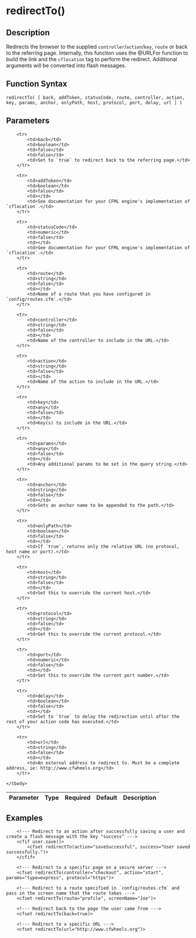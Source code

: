 # redirectTo()

## Description
Redirects the browser to the supplied `controller`/`action`/`key`, `route` or back to the referring page. Internally, this function uses the @URLFor function to build the link and the `cflocation` tag to perform the redirect. Additional arguments will be converted into flash messages.

## Function Syntax
	redirectTo( [ back, addToken, statusCode, route, controller, action, key, params, anchor, onlyPath, host, protocol, port, delay, url ] )


## Parameters
<table>
	<thead>
		<tr>
			<th>Parameter</th>
			<th>Type</th>
			<th>Required</th>
			<th>Default</th>
			<th>Description</th>
		</tr>
	</thead>
	<tbody>
		
		<tr>
			<td>back</td>
			<td>boolean</td>
			<td>false</td>
			<td>false</td>
			<td>Set to `true` to redirect back to the referring page.</td>
		</tr>
		
		<tr>
			<td>addToken</td>
			<td>boolean</td>
			<td>false</td>
			<td></td>
			<td>See documentation for your CFML engine's implementation of `cflocation`.</td>
		</tr>
		
		<tr>
			<td>statusCode</td>
			<td>numeric</td>
			<td>false</td>
			<td></td>
			<td>See documentation for your CFML engine's implementation of `cflocation`.</td>
		</tr>
		
		<tr>
			<td>route</td>
			<td>string</td>
			<td>false</td>
			<td></td>
			<td>Name of a route that you have configured in `config/routes.cfm`.</td>
		</tr>
		
		<tr>
			<td>controller</td>
			<td>string</td>
			<td>false</td>
			<td></td>
			<td>Name of the controller to include in the URL.</td>
		</tr>
		
		<tr>
			<td>action</td>
			<td>string</td>
			<td>false</td>
			<td></td>
			<td>Name of the action to include in the URL.</td>
		</tr>
		
		<tr>
			<td>key</td>
			<td>any</td>
			<td>false</td>
			<td></td>
			<td>Key(s) to include in the URL.</td>
		</tr>
		
		<tr>
			<td>params</td>
			<td>any</td>
			<td>false</td>
			<td></td>
			<td>Any additional params to be set in the query string.</td>
		</tr>
		
		<tr>
			<td>anchor</td>
			<td>string</td>
			<td>false</td>
			<td></td>
			<td>Sets an anchor name to be appended to the path.</td>
		</tr>
		
		<tr>
			<td>onlyPath</td>
			<td>boolean</td>
			<td>false</td>
			<td></td>
			<td>If `true`, returns only the relative URL (no protocol, host name or port).</td>
		</tr>
		
		<tr>
			<td>host</td>
			<td>string</td>
			<td>false</td>
			<td></td>
			<td>Set this to override the current host.</td>
		</tr>
		
		<tr>
			<td>protocol</td>
			<td>string</td>
			<td>false</td>
			<td></td>
			<td>Set this to override the current protocol.</td>
		</tr>
		
		<tr>
			<td>port</td>
			<td>numeric</td>
			<td>false</td>
			<td></td>
			<td>Set this to override the current port number.</td>
		</tr>
		
		<tr>
			<td>delay</td>
			<td>boolean</td>
			<td>false</td>
			<td></td>
			<td>Set to `true` to delay the redirection until after the rest of your action code has executed.</td>
		</tr>
		
		<tr>
			<td>url</td>
			<td>string</td>
			<td>false</td>
			<td></td>
			<td>An external address to redirect to. Must be a complete address, ie: http://www.cfwheels.org</td>
		</tr>
		
	</tbody>
</table>


## Examples
	
		<!--- Redirect to an action after successfully saving a user and create a flash message with the key "success" --->
		<cfif user.save()>
		    <cfset redirectTo(action="saveSuccessful", success="User saved successfully.")>
		</cfif>

		<!--- Redirect to a specific page on a secure server --->
		<cfset redirectTo(controller="checkout", action="start", params="type=express", protocol="https")>

		<!--- Redirect to a route specified in `config/routes.cfm` and pass in the screen name that the route takes --->
		<cfset redirectTo(route="profile", screenName="Joe")>

		<!--- Redirect back to the page the user came from --->
		<cfset redirectTo(back=true)>

		<!--- Redirect to a specific URL --->
		<cfset redirectTo(url="http://www.cfwheels.org")>
